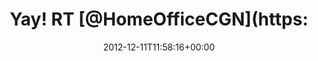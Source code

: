 ---
retweeted: false
source: <a href="http://termtter.org/" rel="nofollow">Termtter</a>
entities:
  hashtags: []
  symbols: []
  user_mentions:
  - name: Home Office Cologne
    screen_name: HomeOfficeCGN
    indices:
    - '8'
    - '22'
    id_str: '915642529'
    id: '915642529'
  - name: Bascht
    screen_name: bascht
    indices:
    - '35'
    - '42'
    id_str: '10683982'
    id: '10683982'
  urls: []
display_text_range:
- '0'
- '139'
favorite_count: '0'
id_str: '278468741212286976'
truncated: false
retweet_count: '0'
id: '278468741212286976'
created_at: Tue Dec 11 11:58:16 +0000 2012
favorited: false
full_text: 'Yay! RT [@HomeOfficeCGN](https://twitter.com/HomeOfficeCGN): Wir heißen
  [@bascht](https://twitter.com/bascht) herzlich im Home Office willkommen. Schön,
  dass du da bist und lass dir den Kaffee schmecken ;-)'
lang: de
tags:
- pesos:twitter
date: '2012-12-11T11:58:16+00:00'
src: https://twitter.com/bascht/status/278468741212286976
original_url: https://twitter.com/bascht/status/278468741212286976
type: twitter_tweet
text: 'Yay! RT [@HomeOfficeCGN](https://twitter.com/HomeOfficeCGN): Wir heißen [@bascht](https://twitter.com/bascht)
  herzlich im Home Office willkommen. Schön, dass du da bist und lass dir den Kaffee
  schmecken ;-)'
title: 'Yay! RT [@HomeOfficeCGN](https:'

---